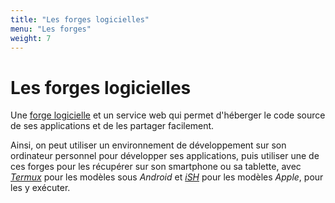 ```yaml
---
title: "Les forges logicielles"
menu: "Les forges"
weight: 7
---
```


# Les forges logicielles

Une [forge logicielle](https://fr.wikipedia.org/wiki/Forge_(informatique)) et un service web qui permet d'héberger le code source de ses applications et de les partager facilement.

Ainsi, on peut utiliser un environnement de développement sur son ordinateur personnel pour développer ses applications, puis utiliser une de ces forges pour les récupérer sur son smartphone ou sa tablette, avec [*Termux*](../termux) pour les modèles sous *Android* et [*iSH*](../ish) pour les modèles *Apple*,  pour les y exécuter.